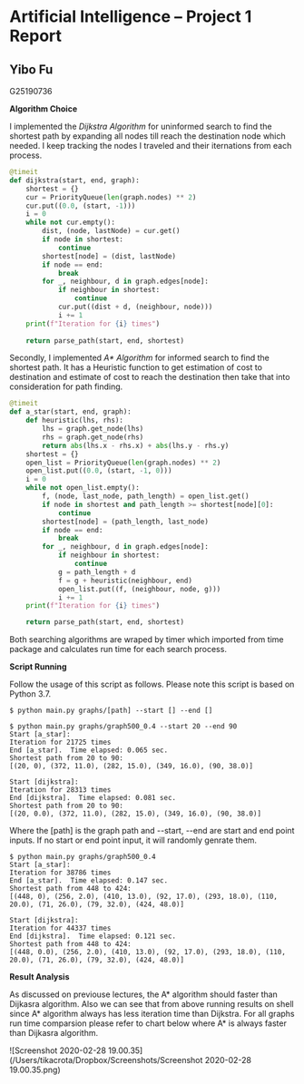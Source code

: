 # Artificial Intelligence – Project 1 Report

## Yibo Fu 

G25190736

**Algorithm Choice**

I implemented the *Dijkstra Algorithm* for uninformed search to find the shortest path by expanding all nodes till reach the destination node which needed. I keep tracking the nodes I traveled and their iternations from each process. 

```python
@timeit
def dijkstra(start, end, graph):
    shortest = {}
    cur = PriorityQueue(len(graph.nodes) ** 2)
    cur.put((0.0, (start, -1)))
    i = 0
    while not cur.empty():
        dist, (node, lastNode) = cur.get()
        if node in shortest:
            continue
        shortest[node] = (dist, lastNode)
        if node == end:
            break
        for _, neighbour, d in graph.edges[node]:
            if neighbour in shortest:
                continue
            cur.put((dist + d, (neighbour, node)))
            i += 1
    print(f"Iteration for {i} times")
    
    return parse_path(start, end, shortest)
```

Secondly, I implemented  *A\* Algorithm* for informed search to find the shortest path. It has a Heuristic function to get estimation of cost to destination and estimate of cost to reach the destination then take that into consideration for path finding.

```python
@timeit
def a_star(start, end, graph):
    def heuristic(lhs, rhs):
        lhs = graph.get_node(lhs)
        rhs = graph.get_node(rhs)
        return abs(lhs.x - rhs.x) + abs(lhs.y - rhs.y)
    shortest = {}
    open_list = PriorityQueue(len(graph.nodes) ** 2)
    open_list.put((0.0, (start, -1, 0)))
    i = 0
    while not open_list.empty():
        f, (node, last_node, path_length) = open_list.get()
        if node in shortest and path_length >= shortest[node][0]:
            continue
        shortest[node] = (path_length, last_node)
        if node == end:
            break
        for _, neighbour, d in graph.edges[node]:
            if neighbour in shortest:
                continue
            g = path_length + d
            f = g + heuristic(neighbour, end)
            open_list.put((f, (neighbour, node, g)))
            i += 1
    print(f"Iteration for {i} times")

    return parse_path(start, end, shortest)
```

Both searching algorithms are wraped by timer which imported from time package and calculates run time for each search process. 

**Script Running**

Follow the usage of this script as follows. Please note this script is based on Python 3.7. 

```shell
$ python main.py graphs/[path] --start [] --end []
```

```shell
$ python main.py graphs/graph500_0.4 --start 20 --end 90
Start [a_star]:
Iteration for 21725 times
End [a_star].  Time elapsed: 0.065 sec.
Shortest path from 20 to 90:
[(20, 0), (372, 11.0), (282, 15.0), (349, 16.0), (90, 38.0)]

Start [dijkstra]:
Iteration for 28313 times
End [dijkstra].  Time elapsed: 0.081 sec.
Shortest path from 20 to 90:
[(20, 0.0), (372, 11.0), (282, 15.0), (349, 16.0), (90, 38.0)]
```

Where the [path] is the graph path and --start, --end are start and end point inputs. If no start or end point input, it will randomly genrate them. 

``` shell
$ python main.py graphs/graph500_0.4
Start [a_star]:
Iteration for 38786 times
End [a_star].  Time elapsed: 0.147 sec.
Shortest path from 448 to 424:
[(448, 0), (256, 2.0), (410, 13.0), (92, 17.0), (293, 18.0), (110, 20.0), (71, 26.0), (79, 32.0), (424, 48.0)]

Start [dijkstra]:
Iteration for 44337 times
End [dijkstra].  Time elapsed: 0.121 sec.
Shortest path from 448 to 424:
[(448, 0.0), (256, 2.0), (410, 13.0), (92, 17.0), (293, 18.0), (110, 20.0), (71, 26.0), (79, 32.0), (424, 48.0)]
```

**Result Analysis**

As discussed on previouse lectures, the A* algorithm should faster than Dijkasra algorithm. Also we can see that from above running results on shell since A* algorithm always has less iteration  time than Dijkstra. For all graphs run time comparsion please refer to chart below where A* is always faster than Dijkasra algorithm. 

![Screenshot 2020-02-28 19.00.35](/Users/tikacrota/Dropbox/Screenshots/Screenshot 2020-02-28 19.00.35.png)